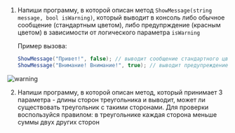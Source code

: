 1. Напиши программу, в которой описан метод `ShowMessage(string message, bool isWarning)`, который выводит в консоль либо обычное сообщение (стандартным цветом), либо предупрждение (красным цветом) в зависимости от логического параметра `isWarning`

   Пример вызова:

   ```c#
   ShowMessage("Привет!", false); // выводит сообщение стандартного цвета
   ShowMessage("Внимание! Внимание!", true); // выводит предупреждение красного цвета
   ```

![warning](https://api.monosnap.com/rpc/file/download?id=q8me7QruXV34YSbWrJDzYPrHkN5lUb)

2. Напиши программу, в которой описан метод, который принимает 3 параметра - длины сторон треугольника и выводит, может ли существовать треугольник с такими сторонами. Для проверки воспользуйся правилом: в треугольнике каждая сторона меньше суммы двух других сторон
